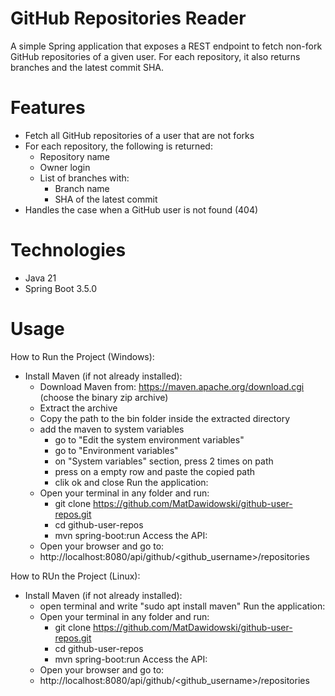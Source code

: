 # GitHub Repositories Reader
A simple Spring application that exposes a REST endpoint to fetch non-fork GitHub repositories of a given user. For each repository, it also returns branches and the latest commit SHA.

# Features 

- Fetch all GitHub repositories of a user that are not forks
- For each repository, the following is returned:
  - Repository name
  - Owner login
  - List of branches with:
    - Branch name
    - SHA of the latest commit
- Handles the case when a GitHub user is not found (404)

# Technologies

- Java 21
- Spring Boot 3.5.0

# Usage

How to Run the Project (Windows):
- Install Maven (if not already installed):
    - Download Maven from:
      https://maven.apache.org/download.cgi
      (choose the binary zip archive)
    - Extract the archive
    - Copy the path to the bin folder inside the extracted directory
    - add the maven to system variables
      - go to "Edit the system environment variables"
      - go to "Environment variables"
      - on "System variables" section, press 2 times on path
      - press on a empty row and paste the copied path
      - clik ok and close
  Run the application:
    - Open your terminal in any folder and run:
      - git clone https://github.com/MatDawidowski/github-user-repos.git
      - cd github-user-repos
      - mvn spring-boot:run
  Access the API:
    - Open your browser and go to:
    - http://localhost:8080/api/github/<github_username>/repositories

How to RUn the Project (Linux):
- Install Maven (if not already installed):
    - open terminal and write "sudo apt install maven"
   Run the application:
    - Open your terminal in any folder and run:
      - git clone https://github.com/MatDawidowski/github-user-repos.git
      - cd github-user-repos
      - mvn spring-boot:run
   Access the API:
    - Open your browser and go to:
    - http://localhost:8080/api/github/<github_username>/repositories
     
